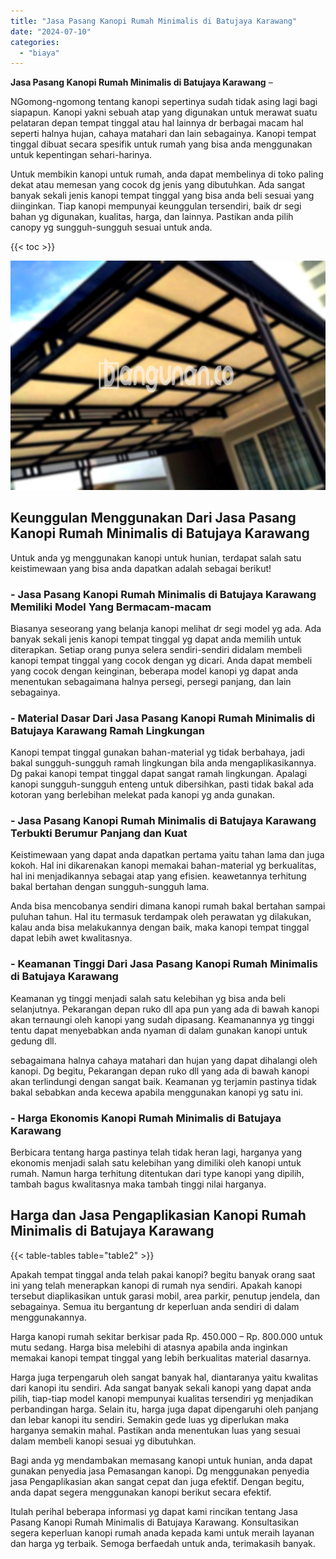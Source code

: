 ```yaml
---
title: "Jasa Pasang Kanopi Rumah Minimalis di Batujaya Karawang"
date: "2024-07-10"
categories: 
  - "biaya"
---
```


**Jasa Pasang Kanopi Rumah Minimalis di Batujaya Karawang** –

NGomong-ngomong tentang kanopi sepertinya sudah tidak asing lagi bagi siapapun. Kanopi yakni sebuah atap yang digunakan untuk merawat suatu pelataran depan tempat tinggal atau hal lainnya dr berbagai macam hal seperti halnya hujan, cahaya matahari dan lain sebagainya. Kanopi tempat tinggal dibuat secara spesifik untuk rumah yang bisa anda menggunakan untuk kepentingan sehari-harinya.

Untuk membikin kanopi untuk rumah, anda dapat membelinya di toko paling dekat atau memesan yang cocok dg jenis yang dibutuhkan. Ada sangat banyak sekali jenis kanopi tempat tinggal yang bisa anda beli sesuai yang diinginkan. Tiap kanopi mempunyai keunggulan tersendiri, baik dr segi bahan yg digunakan, kualitas, harga, dan lainnya. Pastikan anda pilih canopy yg sungguh-sungguh sesuai untuk anda.

{{< toc >}}

![Jasa Pasang Kanopi Rumah Minimalis di Batujaya Karawang](/images/harga-kanopi-minimalis-30.png)

## Keunggulan Menggunakan Dari Jasa Pasang Kanopi Rumah Minimalis di Batujaya Karawang

Untuk anda yg menggunakan kanopi untuk hunian, terdapat salah satu keistimewaan yang bisa anda dapatkan adalah sebagai berikut!

### \- Jasa Pasang Kanopi Rumah Minimalis di Batujaya Karawang Memiliki Model Yang Bermacam-macam

Biasanya seseorang yang belanja kanopi melihat dr segi model yg ada. Ada banyak sekali jenis kanopi tempat tinggal yg dapat anda memilih untuk diterapkan. Setiap orang punya selera sendiri-sendiri didalam membeli kanopi tempat tinggal yang cocok dengan yg dicari. Anda dapat membeli yang cocok dengan keinginan, beberapa model kanopi yg dapat anda menentukan sebagaimana halnya persegi, persegi panjang, dan lain sebagainya.

### \- Material Dasar Dari Jasa Pasang Kanopi Rumah Minimalis di Batujaya Karawang Ramah Lingkungan

Kanopi tempat tinggal gunakan bahan-material yg tidak berbahaya, jadi bakal sungguh-sungguh ramah lingkungan bila anda mengaplikasikannya. Dg pakai kanopi tempat tinggal dapat sangat ramah lingkungan. Apalagi kanopi sungguh-sungguh enteng untuk dibersihkan, pasti tidak bakal ada kotoran yang berlebihan melekat pada kanopi yg anda gunakan.

### \- Jasa Pasang Kanopi Rumah Minimalis di Batujaya Karawang Terbukti Berumur Panjang dan Kuat

Keistimewaan yang dapat anda dapatkan pertama yaitu tahan lama dan juga kokoh. Hal ini dikarenakan kanopi memakai bahan-material yg berkualitas, hal ini menjadikannya sebagai atap yang efisien. keawetannya terhitung bakal bertahan dengan sungguh-sungguh lama.

Anda bisa mencobanya sendiri dimana kanopi rumah bakal bertahan sampai puluhan tahun. Hal itu termasuk terdampak oleh perawatan yg dilakukan, kalau anda bisa melakukannya dengan baik, maka kanopi tempat tinggal dapat lebih awet kwalitasnya.

### \- Keamanan Tinggi Dari Jasa Pasang Kanopi Rumah Minimalis di Batujaya Karawang

Keamanan yg tinggi menjadi salah satu kelebihan yg bisa anda beli selanjutnya. Pekarangan depan ruko dll apa pun yang ada di bawah kanopi akan ternaungi oleh kanopi yang sudah dipasang. Keamanannya yg tinggi tentu dapat menyebabkan anda nyaman di dalam gunakan kanopi untuk gedung dll.

sebagaimana halnya cahaya matahari dan hujan yang dapat dihalangi oleh kanopi. Dg begitu, Pekarangan depan ruko dll yang ada di bawah kanopi akan terlindungi dengan sangat baik. Keamanan yg terjamin pastinya tidak bakal sebabkan anda kecewa apabila menggunakan kanopi yg satu ini.

### \- Harga Ekonomis Kanopi Rumah Minimalis di Batujaya Karawang

Berbicara tentang harga pastinya telah tidak heran lagi, harganya yang ekonomis menjadi salah satu kelebihan yang dimiliki oleh kanopi untuk rumah. Namun harga terhitung ditentukan dari type kanopi yang dipilih, tambah bagus kwalitasnya maka tambah tinggi nilai harganya.

## Harga dan Jasa Pengaplikasian Kanopi Rumah Minimalis di Batujaya Karawang

{{< table-tables table="table2" >}}

Apakah tempat tinggal anda telah pakai kanopi? begitu banyak orang saat ini yang telah menerapkan kanopi di rumah nya sendiri. Apakah kanopi tersebut diaplikasikan untuk garasi mobil, area parkir, penutup jendela, dan sebagainya. Semua itu bergantung dr keperluan anda sendiri di dalam menggunakannya.

Harga kanopi rumah sekitar berkisar pada Rp. 450.000 – Rp. 800.000 untuk mutu sedang. Harga bisa melebihi di atasnya apabila anda inginkan memakai kanopi tempat tinggal yang lebih berkualitas material dasarnya.

Harga juga terpengaruh oleh sangat banyak hal, diantaranya yaitu kwalitas dari kanopi itu sendiri. Ada sangat banyak sekali kanopi yang dapat anda pilih, tiap-tiap model kanopi mempunyai kualitas tersendiri yg menjadikan perbandingan harga. Selain itu, harga juga dapat dipengaruhi oleh panjang dan lebar kanopi itu sendiri. Semakin gede luas yg diperlukan maka harganya semakin mahal. Pastikan anda menentukan luas yang sesuai dalam membeli kanopi sesuai yg dibutuhkan.

Bagi anda yg mendambakan memasang kanopi untuk hunian, anda dapat gunakan penyedia jasa Pemasangan kanopi. Dg menggunakan penyedia jasa Pengaplikasian akan sangat cepat dan juga efektif. Dengan begitu, anda dapat segera menggunakan kanopi berikut secara efektif.

Itulah perihal beberapa informasi yg dapat kami rincikan tentang Jasa Pasang Kanopi Rumah Minimalis di Batujaya Karawang. Konsultasikan segera keperluan kanopi rumah anada kepada kami untuk meraih layanan dan harga yg terbaik. Semoga berfaedah untuk anda, terimakasih banyak.
